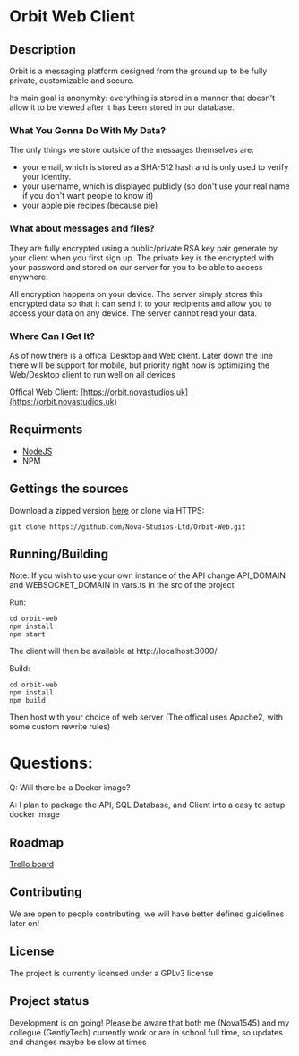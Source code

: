 # Orbit Web Client

## Description
Orbit is a messaging platform designed from the ground up to be fully private, customizable and secure.

Its main goal is anonymity: everything is stored in a manner that doesn't allow it to be viewed after it has been stored in our database.

### What You Gonna Do With My Data?

The only things we store outside of the messages themselves are:

- your email, which is stored as a SHA-512 hash and is only used to verify your identity.
- your username, which is displayed publicly (so don't use your real name if you don't want people to know it)
- your apple pie recipes (because pie)

### What about messages and files?

They are fully encrypted using a public/private RSA key pair generate by your client when you first sign up. The private key is the encrypted with your password and stored on our server for you to be able to access anywhere. 

All encryption happens on your device. The server simply stores this encrypted data so that it can send it to your recipients and allow you to access your data on any device. The server cannot read your data.

### Where Can I Get It?

As of now there is a offical Desktop and Web client. Later down the line there will be support for mobile, but priority right now is optimizing the Web/Desktop client to run well on all devices

Offical Web Client: [https://orbit.novastudios.uk](https://orbit.novastudios.uk)

## Requirments
- [NodeJS](https://nodejs.org/en/download/)
- NPM

## Gettings the sources
Download a zipped version [here](https://github.com/Nova-Studios-Ltd/Orbit-Web/archive/refs/heads/master.zip)
or clone via HTTPS:
```
git clone https://github.com/Nova-Studios-Ltd/Orbit-Web.git
```

## Running/Building
Note: If you wish to use your own instance of the API change API_DOMAIN and WEBSOCKET_DOMAIN in vars.ts in the src of the project

Run:
```
cd orbit-web
npm install
npm start
```
The client will then be available at http://localhost:3000/

Build:
```
cd orbit-web
npm install
npm build
```
Then host with your choice of web server (The offical uses Apache2, with some custom rewrite rules)

# Questions:
Q: Will there be a Docker image?

A: I plan to package the API, SQL Database, and Client into a easy to setup docker image

## Roadmap
[Trello board](https://trello.com/b/txTutVEp/web-nova-chat-3-orbit)

## Contributing
We are open to people contributing, we will have better defined guidelines later on!

## License
The project is currently licensed under a GPLv3 license

## Project status
Development is on going! Please be aware that both me (Nova1545) and my collegue (GentlyTech) currently work or are in school full time, so updates and changes maybe be slow at times
